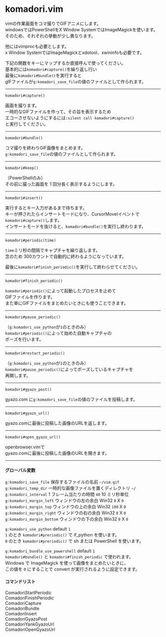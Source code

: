 komadori.vim
============

vimの作業画面をコマ撮りでGIFアニメにします。  
windowsではPowerShellをX Window SystemではImageMagickを使います。  
そのため、それぞれの挙動が少し異なります。  

他にはvimprocも必要とします。  
x Window SystemではImageMagickとxdotool、xwininfoも必要です。  

下記の関数をキーにマップするか直接呼んで使ってください。  
基本的には`komadori#capture()`を繰り返し行い  
最後に`komadori#bundle()`を実行すると  
gIFファイルが`g:komadori_save_file`の値のファイルとして作られます。  


---

```
komadori#capture()
```

画面を撮ります。  
一時的なGIFファイルを作って、その旨を表示するため  
エコーさせないようにするには`:silent call komadori#capture()`  
と実行してください。  

---

```
komadori#bundle()
```

コマ撮りを終わりGIF画像をまとめます。  
`g:komadori_save_file`の値のファイルとして作られます。

---

```
komadori#keep()
```

（PowerShellのみ）  
その前に撮った画面を 1 回分長く表示するようにします。  

---

```
komadori#insert()
```

実行するとキー入力があるまで待ちます。  
キーが押されたらインサートモードになり、CursorMoveIイベントで`komadori#capture()`します。  
インサートモードを抜けると、`komadori#bundle()`を実行し終わります。  

---

```
komadori#periodic(time)
```

`time`ミリ秒の間隔でキャプチャを繰り返します。  
念のため 300カウントで自動的に終わるようになっています。  

最後に`komadori#finish_periodic()`を実行して終わらせてください。  

---

```
komadori#finish_periodic()
```

`komadori#periodic()`によって起動したプロセスを止めて  
GIFファイルを作ります。  
また単にGIFファイルをまとめたいときにも使うことできます。  

---

```
komadori#pause_periodic()
```

（`g:komadori_use_python`が`1`のときのみ）  
`komadori#periodic()`によって始めた自動キャプチャの  
ポーズを行います。  

---

```
komadori#restart_periodic()
```

（`g:komadori_use_python`が`1`のときのみ）  
`komadori#pause_periodic()`によってポーズしているキャプチャを  
再開します。  

---

```
komadori#gyazo_post()
```

gyazo.com に`g:komadori_save_file`の値のファイルを投稿します。  

---

```
komadori#gyazo_url()
```

gyazo.comに最後に投稿した画像のURLを返します。  

---

```
komadori#open_gyazo_url()
```

openbrowser.vimで  
gyazo.comに最後に投稿した画像のURLを開きます。  

---

#### グローバル変数

 `g:komadori_save_file`     保存するファイルの名前 `~/vim.gif`  
 `g:komadori_temp_dir`      一時的な画像ファイルを置くディレクトリ `~/`  
 `g:komadori_interval`      1 フレーム当たりの時間 `40` 10 ミリ秒単位  
 `g:komadori_margin_left`   ウィンドウの左の余白  Win32 `8`   X  `0`  
 `g:komadori_margin_top`    ウィンドウの上の余白  Win32 `100` X  `0`  
 `g:komadori_margin_right`  ウィンドウの右の余白  Win32 `8`   X  `0`  
 `g:komadori_margin_bottom` ウィンドウの下の余白  Win32 `8`   X  `0`  
 
 `g:komadori_use_python` default `1`  
 `1` のとき `komadori#preriodic()` で if_python を使います。  
 `0` のとき `komadori#preriodic()` で sh または PowerShell を使います。  

 `g:komadori_bundle_use_powershell` default `1`  
 `komadori#bundle()` と `komadori#finish_periodic` で使われます。  
 Windows で ImageMagick を使って画像をまとめたいときに、  
 この値を `0` にすることで convert が実行されるように設定できます。  
 
#### コマンドリスト

 ComadoriStartPeriodic   
 ComadoriFinishPeriodic  
 ComadoriCapture         
 ComadoriBundle          
 ComadoriInsert          
 ComadoriGyazoPost       
 ComadoriYankGyazoUrl    
 ComadoriOpenGyazoUrl    
